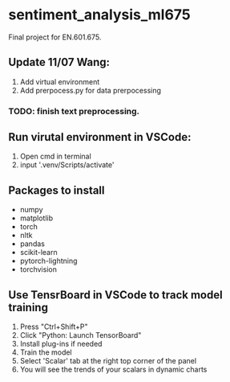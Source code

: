 # sentiment_analysis_ml675
Final project for EN.601.675. 

## Update 11/07 Wang:
1. Add virtual environment
2. Add prerpocess.py for data prerpocessing

### TODO: finish text preprocessing.

## Run virutal environment in VSCode:
1. Open cmd in terminal
2. input '.venv/Scripts/activate'


## Packages to install
- numpy
- matplotlib
- torch
- nltk
- pandas
- scikit-learn
- pytorch-lightning
- torchvision

## Use TensrBoard in VSCode to track model training
1. Press "Ctrl+Shift+P"
2. Click "Python: Launch TensorBoard"
3. Install plug-ins if needed
4. Train the model
5. Select 'Scalar' tab at the right top corner of the panel
6. You will see the trends of your scalars in dynamic charts